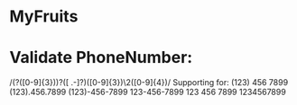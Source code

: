 # MyFruits
# Validate PhoneNumber: 
/\(?([0-9]{3})\)?([ .-]?)([0-9]{3})\2([0-9]{4})/
Supporting for: 
(123) 456 7899
(123).456.7899
(123)-456-7899
123-456-7899
123 456 7899
1234567899


